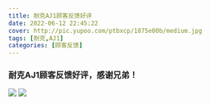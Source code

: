 ```yaml
---
title: 耐克AJ1顾客反馈好评
date: 2022-06-12 22:45:22
cover: http://pic.yupoo.com/ptbxcp/1875e00b/medium.jpg
tags: [耐克,AJ1]
categories: [顾客反馈]
---
```


###  耐克AJ1顾客反馈好评，感谢兄弟！
![](http://pic.yupoo.com/ptbxcp/140eaa5e/9141bba1.png)
![](http://pic.yupoo.com/ptbxcp/1875e00b/f8e16747.jpg)
